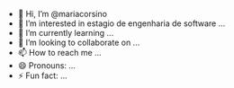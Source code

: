 - 👋 Hi, I’m @mariacorsino
- 👀 I’m interested in estagio de engenharia de software ...
- 🌱 I’m currently learning ...
- 💞️ I’m looking to collaborate on ...
- 📫 How to reach me ...
- 😄 Pronouns: ...
- ⚡ Fun fact: ...

<!---
mariacorsino/mariacorsino is a ✨ special ✨ repository because its `README.md` (this file) appears on your GitHub profile.
You can click the Preview link to take a look at your changes.
--->
